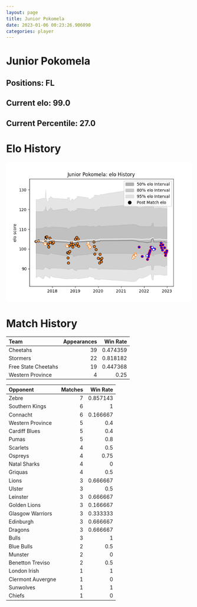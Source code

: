 ```yaml
---  
layout: page  
title: Junior Pokomela  
date: 2023-01-06 00:23:26.906090  
categories: player  
---
```

# Junior Pokomela

## Positions: FL

## Current elo: 99.0

## Current Percentile: 27.0

# Elo History


![elo history](history_JuniorPokomela.png)
# Match History


| Team                |   Appearances |   Win Rate |
|:--------------------|--------------:|-----------:|
| Cheetahs            |            39 |   0.474359 |
| Stormers            |            22 |   0.818182 |
| Free State Cheetahs |            19 |   0.447368 |
| Western Province    |             4 |   0.25     |

| Opponent          |   Matches |   Win Rate |
|:------------------|----------:|-----------:|
| Zebre             |         7 |   0.857143 |
| Southern Kings    |         6 |   1        |
| Connacht          |         6 |   0.166667 |
| Western Province  |         5 |   0.4      |
| Cardiff Blues     |         5 |   0.4      |
| Pumas             |         5 |   0.8      |
| Scarlets          |         4 |   0.5      |
| Ospreys           |         4 |   0.75     |
| Natal Sharks      |         4 |   0        |
| Griquas           |         4 |   0.5      |
| Lions             |         3 |   0.666667 |
| Ulster            |         3 |   0.5      |
| Leinster          |         3 |   0.666667 |
| Golden Lions      |         3 |   0.166667 |
| Glasgow Warriors  |         3 |   0.333333 |
| Edinburgh         |         3 |   0.666667 |
| Dragons           |         3 |   0.666667 |
| Bulls             |         3 |   1        |
| Blue Bulls        |         2 |   0.5      |
| Munster           |         2 |   0        |
| Benetton Treviso  |         2 |   0.5      |
| London Irish      |         1 |   1        |
| Clermont Auvergne |         1 |   0        |
| Sunwolves         |         1 |   1        |
| Chiefs            |         1 |   0        |